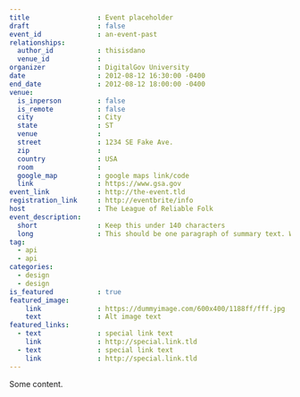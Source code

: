 ```yaml
---
title                 : Event placeholder
draft                 : false
event_id              : an-event-past
relationships:
  author_id           : thisisdano
  venue_id            :
organizer             : DigitalGov University
date                  : 2012-08-12 16:30:00 -0400
end_date              : 2012-08-12 18:00:00 -0400
venue:
  is_inperson         : false
  is_remote           : false
  city                : City
  state               : ST
  venue               :
  street              : 1234 SE Fake Ave.
  zip                 :
  country             : USA
  room                :
  google_map          : google maps link/code
  link                : https://www.gsa.gov
event_link            : http://the-event.tld
registration_link     : http://eventbrite/info
host                  : The League of Reliable Folk
event_description:
  short               : Keep this under 140 characters
  long                : This should be one paragraph of summary text. Work to evoke the critical topics of your event, but leave extended descriptions to the body of the event. Where does this long description go? That's a very reasonable question, but I'm not sure yet.
tag:
  - api
  - api
categories:
  - design
  - design
is_featured           : true
featured_image:
    link              : https://dummyimage.com/600x400/1188ff/fff.jpg
    text              : Alt image text
featured_links:
  - text              : special link text
    link              : http://special.link.tld
  - text              : special link text
    link              : http://special.link.tld
---
```


Some content.
